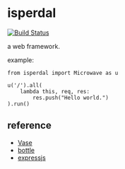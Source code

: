isperdal
========

[![Build Status](https://travis-ci.org/quininer/isperdal.svg)](https://travis-ci.org/quininer/isperdal)

a web framework.

example:

    from isperdal import Microwave as u

    u('/').all(
        lambda this, req, res:
            res.push("Hello world.")
    ).run()

reference
---------

* [Vase](https://github.com/vkryachko/Vase)
* [bottle](https://github.com/bottlepy/bottle)
* [expressjs](https://github.com/strongloop/express)
